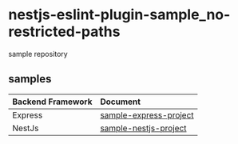 # nestjs-eslint-plugin-sample_no-restricted-paths
sample repository

## samples

| Backend Framework | Document | 
| :---------------- | :----- | 
| Express           | [sample-express-project](sample-express-project/README.md)       | 
| NestJs            | [sample-nestjs-project](sample-nestjs-project/README.md)      | 
